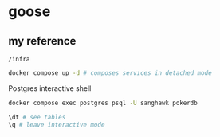 # goose

## my reference

`/infra`

```bash
docker compose up -d # composes services in detached mode
```

Postgres interactive shell

```bash
docker compose exec postgres psql -U sanghawk pokerdb

\dt # see tables
\q # leave interactive mode
```
